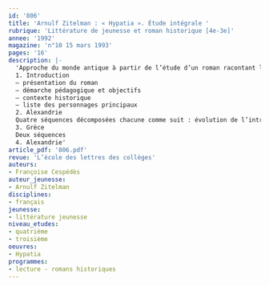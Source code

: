 ```yaml
---
id: '806'
title: 'Arnulf Zitelman : « Hypatia ». Étude intégrale '
rubrique: 'Littérature de jeunesse et roman historique [4e-3e]'
annee: '1992'
magazine: 'n°10 15 mars 1993'
pages: '16'
description: |-
  'Approche du monde antique à partir de l’étude d’un roman racontant la vie d’une femme philosophe et mathématicienne enseignant à l’université d’Alexandrie au 5e siècle…
  1. Introduction
  – présentation du roman
  – démarche pédagogique et objectifs
  – contexte historique
  – liste des personnages principaux
  2. Alexandrie
  Quatre séquences décomposées chacune comme suit : évolution de l’intrigue, vie quotidienne et sociale, culture grecque
  3. Grèce
  Deux séquences
  4. Alexandrie'
article_pdf: '806.pdf'
revue: 'L’école des lettres des collèges'
auteurs:
- Françoise Cespédès
auteur_jeunesse:
- Arnulf Zitelman
disciplines:
- français
jeunesse:
- littérature jeunesse
niveau_etudes:
- quatrième
- troisième
oeuvres:
- Hypatia
programmes:
- lecture - romans historiques
---
```


